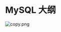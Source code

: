 # MySQL 大纲

![copy.png]( https://upload-images.jianshu.io/upload_images/18688925-50fe08838b243f4c.jpg )